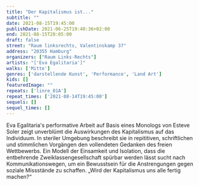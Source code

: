 ```yaml
---
title: "Der Kapitalismus ist..."
subtitle: ""
date: 2021-08-15T19:45:00
publishDate: 2021-06-25T19:40:36+02:00
end: 2021-08-15T20:05:00
draft: false
street: "Raum linksrechts, Valentinskamp 37"
address: "20355 Hamburg"
organizers: ["Raum Links-Rechts"]
artists: "['Eva Egalitaria']"
walks: ['Mitte']
genres: ['darstellende Kunst', 'Performance', 'Land Art']
kids: []
featuredImage: ""
repeats: ['linre_01A']
repeat_times: ['2021-08-14T19:45:00']
sequels: []
sequel_times: []
---
```


Eva Egalitaria's performative Arbeit auf Basis eines Monologs von Esteve Soler zeigt unverblümt die Auswirkungen des Kapitalismus auf das Individuum. In steriler Umgebung beschreibt sie in repititiven, schriftlichen und stimmlichen Vorgängen den vollendeten Gedanken des freien Wettbewerbs. Ein Modell der Einsamkeit und Isolation, dass die entbehrende Zweiklassengesellschaft spürbar werden lässt sucht nach Kommunikationswegen, um ein Bewusstsein für die Anstrengungen gegen soziale Missstände zu schaffen. „Wird der Kapitalismus uns alle fertig machen?“

